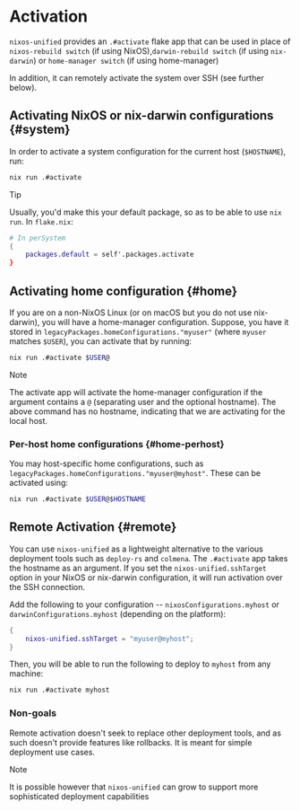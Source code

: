 # Activation

`nixos-unified` provides an `.#activate` flake app that can be used in place of `nixos-rebuild switch` (if using NixOS),`darwin-rebuild switch` (if using `nix-darwin`) or `home-manager switch` (if using home-manager)

In addition, it can remotely activate the system over SSH (see further below).

## Activating NixOS or nix-darwin configurations {#system}


In order to activate a system configuration for the current host (`$HOSTNAME`), run:

```sh
nix run .#activate
```

> [!TIP]
> Usually, you'd make this your default package, so as to be able to use `nix run`. In `flake.nix`:
>
> ```nix
> # In perSystem
> {
>     packages.default = self'.packages.activate
> }
> ```

## Activating home configuration {#home}

If you are on a non-NixOS Linux (or on macOS but you do not use nix-darwin), you will have a home-manager configuration. Suppose, you have it stored in `legacyPackages.homeConfigurations."myuser"` (where `myuser` matches `$USER`), you can activate that by running:

```sh
nix run .#activate $USER@
```

> [!NOTE]
> The activate app will activate the home-manager configuration if the argument contains a `@` (separating user and the optional hostname). The above command has no hostname, indicating that we are activating for the local host.

### Per-host home configurations {#home-perhost}

You may host-specific home configurations, such as `legacyPackages.homeConfigurations."myuser@myhost"`. These can be activated using:

```sh
nix run .#activate $USER@$HOSTNAME
```

## Remote Activation {#remote}

You can use `nixos-unified` as a lightweight alternative to the various deployment tools such as `deploy-rs` and `colmena`. The `.#activate` app takes the hostname as an argument. If you set the `nixos-unified.sshTarget` option in your NixOS or nix-darwin configuration, it will run activation over the SSH connection.

Add the following to your configuration -- `nixosConfigurations.myhost` or `darwinConfigurations.myhost` (depending on the platform):

```nix
{
    nixos-unified.sshTarget = "myuser@myhost";
}
```

Then, you will be able to run the following to deploy to `myhost` from any machine:

```sh
nix run .#activate myhost
```

### Non-goals

Remote activation doesn't seek to replace other deployment tools, and as such doesn't provide features like rollbacks. It is meant for simple deployment use cases.

> [!NOTE]
> It is possible however that `nixos-unified` can grow to support more sophisticated deployment capabilities
